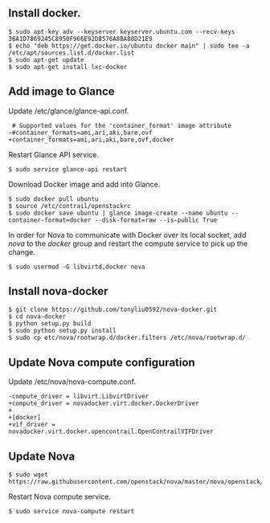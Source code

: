 
## Install docker.

```
$ sudo apt-key adv --keyserver keyserver.ubuntu.com --recv-keys 36A1D7869245C8950F966E92D8576A8BA88D21E9
$ echo "deb https://get.docker.io/ubuntu docker main" | sudo tee -a /etc/apt/sources.list.d/docker.list
$ sudo apt-get update
$ sudo apt-get install lxc-docker
```

## Add image to Glance
Update /etc/glance/glance-api.conf.
```
 # Supported values for the 'container_format' image attribute
-#container_formats=ami,ari,aki,bare,ovf
+container_formats=ami,ari,aki,bare,ovf,docker
```

Restart Glance API service.
```
$ sudo service glance-api restart
```

Download Docker image and add into Glance.
```
$ sudo docker pull ubuntu
$ source /etc/contrail/openstackrc
$ sudo docker save ubuntu | glance image-create --name ubuntu --container-format=docker --disk-format=raw --is-public True
```

In order for Nova to communicate with Docker over its local socket, add *nova* to the *docker* group and restart the compute service to pick up the change.
```
$ sudo usermod -G libvirtd,docker nova
```

## Install nova-docker
```
$ git clone https://github.com/tonyliu0592/nova-docker.git
$ cd nova-docker
$ python setup.py build
$ sudo python setup.py install
$ sudo cp etc/nova/rootwrap.d/docker.filters /etc/nova/rootwrap.d/
```

## Update Nova compute configuration
Update /etc/nova/nova-compute.conf.
```
-compute_driver = libvirt.LibvirtDriver
+compute_driver = novadocker.virt.docker.DockerDriver
+
+[docker]
+vif_driver = novadocker.virt.docker.opencontrail.OpenContrailVIFDriver
``` 

## Update Nova
```
$ sudo wget https://raw.githubusercontent.com/openstack/nova/master/nova/openstack/common/units.py
```

Restart Nova compute service.
```
$ sudo service nova-compute restart
```

